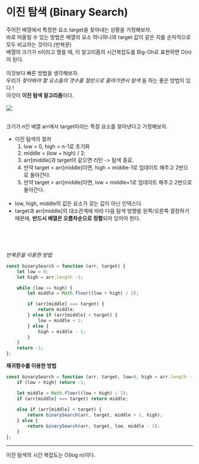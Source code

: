 # 이진 탐색 (Binary Search)
주어진 배열에서 특정한 요소 target을 찾아내는 상황을 가정해보자.<br>
바로 떠올릴 수 있는 방법은 배열의 요소 하나하나와 target 값이 같은 지를 순차적으로 모두 비교하는 것이다.(반복문)<br>
배열의 크기가 n이라고 했을 때, 이 알고리즘의 시간복잡도를 Big-Oh로 표현하면 O(n)이 된다.<br>
<br>
이것보다 빠른 방법을 생각해보자.<br>
우리가 *찾아봐야 할 요소들의 갯수를 절반으로 줄여가면서 탐색* 을 하는 좋은 방법이 있다 !<br>
이것이 **이진 탐색 알고리즘**이다.<br><br>
<img src=https://media.vlpt.us/images/crystalhwang16/post/5883c5ad-4bad-4a49-87bf-ca7d6e118da6/1_Jpuusq4TI4KTpeZdXsyxzQ.png>

<br>
크기가 n인 배열 arr에서 target이라는 특정 요소를 찾아낸다고 가정해보자.<br>

- 이진 탐색의 절차
    1. low = 0, high = n-1로 초기화
    2. middle = (low + high) / 2;
    3. arr[middle]과 target이 같으면 리턴 -> 탐색 종료.
    4. 만약 target < arr[middle]이면, high = middle-1로 업데이트 해주고 2번으로 돌아간다.
    5. 만약 target > arr[middle]이면, low = middle+1로 업데이트 해주고 2번으로 돌아간다.
<br><br>
- low, high, middle의 값은 요소가 갖는 값이 아닌 인덱스다.<br>
- target과 arr[middle]의 대소관계에 따라 다음 탐색 방향을 왼쪽/오른쪽 결정하기 때문에, **반드시 배열은 오름차순으로 정렬**되어 있어야 한다.
<br>
<br><br>

*반복문을 이용한 방법*
```js
const binarySearch = function (arr, target) {
    let low = 0;
    let high = arr.length -1;

    while (low <= high) {
        let middle = Math.floor((low + high) / 2);

        if (arr[middle] === target) {
            return middle;
        } else if (arr[middle] < target) {
            low = middle + 1;
        } else {
            high = middle - 1;
        }
    }
    return -1;
};
```

**재귀함수를 이용한 방법**
```js
const binarySearch = function (arr, target, low=0, high = arr.length - 1) {
    if (low > high) return -1;

    let middle = Math.floor((low + high) / 2);
    if (arr[middle] === target) return middle;
        
    else if (arr[middle] < target) {
        return binarySearch(arr, target, middle + 1, high);
    } else {
        return binarySearch(arr, target, low, middle - 1);
    }
};
```
---
이진 탐색의 시간 복잡도는 O(log n)이다.